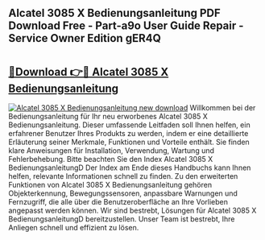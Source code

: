 ## Alcatel 3085 X Bedienungsanleitung PDF Download Free - Part-a9o User Guide Repair - Service Owner Edition gER4Q

# <h2><a href="http://df1efi.blite.top/?on=Alcatel+3085+X+Bedienungsanleitung">🔗Download 👉🔴 Alcatel 3085 X Bedienungsanleitung</a></h2>

[![Alcatel 3085 X Bedienungsanleitung new download](https://i.imgur.com/lujVjoI.png)](http://df1efi.blite.top/?on=Alcatel+3085+X+Bedienungsanleitung)
Willkommen bei der Bedienungsanleitung für Ihr neu erworbenes Alcatel 3085 X Bedienungsanleitung. Dieser umfassende Leitfaden soll Ihnen helfen, ein erfahrener Benutzer Ihres Produkts zu werden, indem er eine detaillierte Erläuterung seiner Merkmale, Funktionen und Vorteile enthält. Sie finden klare Anweisungen für Installation, Verwendung, Wartung und Fehlerbehebung. Bitte beachten Sie den Index Alcatel 3085 X BedienungsanleitungD Der Index am Ende dieses Handbuchs kann Ihnen helfen, relevante Informationen schnell zu finden. Zu den erweiterten Funktionen von Alcatel 3085 X Bedienungsanleitung gehören Objekterkennung, Bewegungssensoren, anpassbare Warnungen und Fernzugriff, die alle über die Benutzeroberfläche an Ihre Vorlieben angepasst werden können. Wir sind bestrebt, Lösungen für Alcatel 3085 X BedienungsanleitungD bereitzustellen. Unser Team ist bestrebt, Ihre Anliegen schnell und effizient zu lösen.
